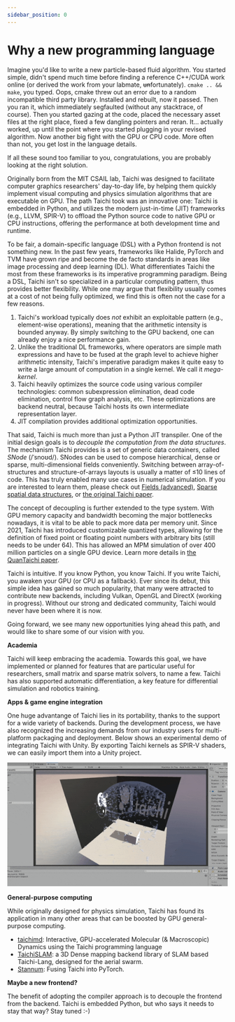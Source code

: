 ```yaml
---
sidebar_position: 0
---
```


# Why a new programming language

Imagine you'd like to write a new particle-based fluid algorithm. You started simple, didn't spend much time before finding a reference C++/CUDA work online (or derived the work from your labmate, <s>un</s>fortunately). `cmake .. && make`, you typed. Oops, cmake threw out an error due to a random incompatible third party library. Installed and rebuilt, now it passed. Then you ran it, which immediately segfaulted (without any stacktrace, of course). Then you started gazing at the code, placed the necessary asset files at the right place, fixed a few dangling pointers and reran. It... actually worked, up until the point where you started plugging in your revised algorithm. Now another big fight with the GPU or CPU code. More often than not, you get lost in the language details.

If all these sound too familiar to you, congratulations, you are probably looking at the right solution.

Originally born from the MIT CSAIL lab, Taichi was designed to facilitate computer graphics researchers' day-to-day life, by helping them quickly implement visual computing and physics simulation algorithms that are executable on GPU. The path Taichi took was an innovative one: Taichi is embedded in Python, and utilizes the modern just-in-time (JIT) frameworks (e.g., LLVM, SPIR-V) to offload the Python source code to native GPU or CPU instructions, offering the performance at both development time and runtime.

To be fair, a domain-specific language (DSL) with a Python frontend is not something new. In the past few years, frameworks like Halide, PyTorch and TVM have grown ripe and become the de facto standards in areas like image processing and deep learning (DL). What differentiates Taichi the most from these frameworks is its imperative programming paradigm. Being a DSL, Taichi isn't so specialized in a particular computing pattern, thus provides better flexibility. While one may argue that flexibility usually comes at a cost of not being fully optimized, we find this is often not the case for a few reasons.

1. Taichi's workload typically does *not* exhibit an exploitable pattern (e.g., element-wise operations), meaning that the arithmetic intensity is bounded anyway. By simply switching to the GPU backend, one can already enjoy a nice performance gain.
2. Unlike the traditional DL frameworks, where operators are simple math expressions and have to be fused at the graph level to achieve higher arithmetic intensity, Taichi's imperative paradigm makes it quite easy to write a large amount of computation in a single kernel. We call it *mega-kernel*.
3. Taichi heavily optimizes the source code using various compiler technologies: common subexpression elimination, dead code elimination, control flow graph analysis, etc. These optimizations are backend neutral, because Taichi hosts its own intermediate representation layer.
4. JIT compilation provides additional optimization opportunities.

That said, Taichi is much more than just a Python JIT transpiler. One of the initial design goals is to *decouple the computation from the data structures*. The mechanism Taichi provides is a set of generic data containers, called *SNode* (/ˈsnoʊd/). SNodes can be used to compose hierarchical, dense or sparse, multi-dimensional fields conveniently. Switching between array-of-structures and structure-of-arrays layouts is usually a matter of ≤10 lines of code. This has truly enabled many use cases in numerical simulation. If you are interested to learn them, please check out [Fields (advanced)](https://docs.taichi.graphics/lang/articles/advanced/layout), [Sparse spatial data structures](https://docs.taichi.graphics/lang/articles/advanced/sparse), or [the original Taichi paper](https://yuanming.taichi.graphics/publication/2019-taichi/taichi-lang.pdf).

The concept of decoupling is further extended to the type system. With GPU memory capacity and bandwidth becoming the major bottlenecks nowadays, it is vital to be able to pack more data per memory unit. Since 2021, Taichi has introduced customizable quantized types, allowing for the definition of fixed point or floating point numbers with arbitrary bits (still needs to be under 64). This has allowed an MPM simulation of over 400 million particles on a single GPU device. Learn more details in [the QuanTaichi paper](https://yuanming.taichi.graphics/publication/2021-quantaichi/quantaichi.pdf).

Taichi is intuitive. If you know Python, you know Taichi. If you write Taichi, you awaken your GPU (or CPU as a fallback). Ever since its debut, this simple idea has gained so much popularity, that many were attracted to contribute new backends, including Vulkan, OpenGL and DirectX (working in progress). Without our strong and dedicated community, Taichi would never have been where it is now.

Going forward, we see many new opportunities lying ahead this path, and would like to share some of our vision with you.

**Academia**

Taichi will keep embracing the academia. Towards this goal, we have implemented or planned for features that are particular useful for researchers, small matrix and sparse matrix solvers, to name a few. Taichi has also supported automatic differentiation, a key feature for differential simulation and robotics training.


**Apps & game engine integration**

One huge advantange of Taichi lies in its portability, thanks to the support for a wide variety of backends. During the development process, we have also recognized the increasing demands from our industry users for multi-platform packaging and deployment. Below shows an experimental demo of integrating Taichi with Unity. By exporting Taichi kernels as SPIR-V shaders, we can easily import them into a Unity project.

![](https://github.com/taichi-dev/taichi_assets/blob/master/static/imgs/unity_fluid.gif?raw=true)

**General-purpose computing**

While originally designed for physics simulation, Taichi has found its application in many other areas that can be boosted by GPU  general-purpose computing.

* [taichimd](https://github.com/victoriacity/taichimd): Interactive, GPU-accelerated Molecular (& Macroscopic) Dynamics using the Taichi programming language
* [TaichiSLAM](https://github.com/xuhao1/TaichiSLAM): a 3D Dense mapping backend library of SLAM based Taichi-Lang, designed for the aerial swarm.
* [Stannum](https://github.com/ifsheldon/stannum): Fusing Taichi into PyTorch.

**Maybe a new frontend?**

The benefit of adopting the compiler approach is to decouple the frontend from the backend. Taichi is embedded Python, but who says it needs to stay that way? Stay tuned :-)
